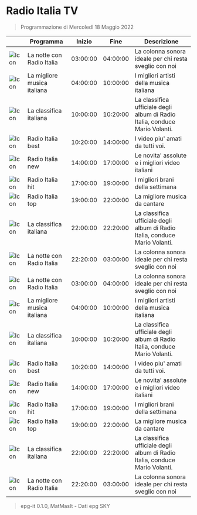 # Radio Italia TV
> Programmazione di Mercoledì 18 Maggio 2022

||Programma|Inizio|Fine|Descrizione|
|---|---|---|---|---|
|![Icon](https://guidatv.sky.it/uuid/musica_cover_mUEij5gHOu.png)|La notte con Radio Italia|03:00:00|04:00:00|La colonna sonora ideale per chi resta sveglio con noi
|![Icon](https://guidatv.sky.it/uuid/musica_cover_mUEij5gHOu.png)|La migliore musica italiana|04:00:00|10:00:00|I migliori artisti della musica italiana
|![Icon](https://guidatv.sky.it/uuid/musica_cover_mUEij5gHOu.png)|La classifica italiana|10:00:00|10:20:00|La classifica ufficiale degli album di Radio Italia, conduce Mario Volanti.
|![Icon](https://guidatv.sky.it/uuid/musica_cover_mUEij5gHOu.png)|Radio Italia best|10:20:00|14:00:00|I video piu&#039; amati da tutti voi.
|![Icon](https://guidatv.sky.it/uuid/musica_cover_mUEij5gHOu.png)|Radio Italia new|14:00:00|17:00:00|Le novita&#039; assolute e i migliori video italiani
|![Icon](https://guidatv.sky.it/uuid/musica_cover_mUEij5gHOu.png)|Radio Italia hit|17:00:00|19:00:00|I migliori brani della settimana
|![Icon](https://guidatv.sky.it/uuid/musica_cover_mUEij5gHOu.png)|Radio Italia top|19:00:00|22:00:00|La migliore musica da cantare
|![Icon](https://guidatv.sky.it/uuid/musica_cover_mUEij5gHOu.png)|La classifica italiana|22:00:00|22:20:00|La classifica ufficiale degli album di Radio Italia, conduce Mario Volanti.
|![Icon](https://guidatv.sky.it/uuid/musica_cover_mUEij5gHOu.png)|La notte con Radio Italia|22:20:00|03:00:00|La colonna sonora ideale per chi resta sveglio con noi
|![Icon](https://guidatv.sky.it/uuid/musica_cover_mUEij5gHOu.png)|La notte con Radio Italia|03:00:00|04:00:00|La colonna sonora ideale per chi resta sveglio con noi
|![Icon](https://guidatv.sky.it/uuid/musica_cover_mUEij5gHOu.png)|La migliore musica italiana|04:00:00|10:00:00|I migliori artisti della musica italiana
|![Icon](https://guidatv.sky.it/uuid/musica_cover_mUEij5gHOu.png)|La classifica italiana|10:00:00|10:20:00|La classifica ufficiale degli album di Radio Italia, conduce Mario Volanti.
|![Icon](https://guidatv.sky.it/uuid/musica_cover_mUEij5gHOu.png)|Radio Italia best|10:20:00|14:00:00|I video piu&#039; amati da tutti voi.
|![Icon](https://guidatv.sky.it/uuid/musica_cover_mUEij5gHOu.png)|Radio Italia new|14:00:00|17:00:00|Le novita&#039; assolute e i migliori video italiani
|![Icon](https://guidatv.sky.it/uuid/musica_cover_mUEij5gHOu.png)|Radio Italia hit|17:00:00|19:00:00|I migliori brani della settimana
|![Icon](https://guidatv.sky.it/uuid/musica_cover_mUEij5gHOu.png)|Radio Italia top|19:00:00|22:00:00|La migliore musica da cantare
|![Icon](https://guidatv.sky.it/uuid/musica_cover_mUEij5gHOu.png)|La classifica italiana|22:00:00|22:20:00|La classifica ufficiale degli album di Radio Italia, conduce Mario Volanti.
|![Icon](https://guidatv.sky.it/uuid/musica_cover_mUEij5gHOu.png)|La notte con Radio Italia|22:20:00|03:00:00|La colonna sonora ideale per chi resta sveglio con noi



 > epg-it 0.1.0, MatMasIt - Dati epg SKY